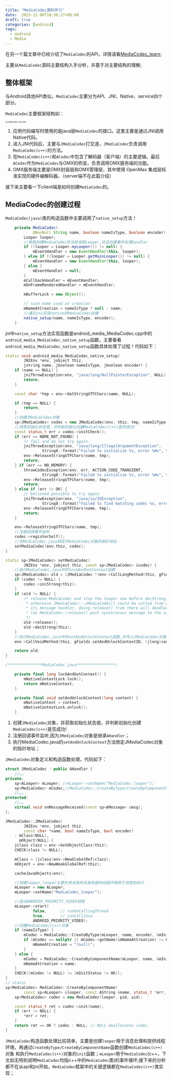 ```yaml
---
title: "MediaCodec源码学习"
date:  2023-12-06T10:36:27+08:00
draft: true
categories: [android]
tags:
  - android
  - Media
---
```


在另一个篇文章中已经介绍了`MediaCodec`的API，详情请看[MediaCodec_learn](./MediaCodec_learn.md);

主要从`MediaCodec`源码主要结构入手分析，并基于对主要结构的理解;

## 整体框架

与Android其他API类似，`MediaCodec`主要分为API、JNI、Native、service四个部分。

`MediaCodec`主要框架结构如：

<img src="./../img/mediacodec-structure.png" alt="mediacodec-structure" style="zoom:40%;" />

1. 应用代码编写时使用的是java层`MediaCodec`的接口。这里主要是通过JNI调用Native代码。
2. 进入JNI代码后，主要与`JMediaCodec`打交道，`JMediaCodec`负责调用`MediaCodec(c++)`的方法。
3. 在`MediaCodec(c++)`和`ACodec`中包含了解码器（客户端）的主要逻辑。最后`ACodec`作为`MediaCodec`与OMX的桥梁，负责调用OMX服务端的功能。
4. OMX服务端主要是OMX封装层和OMX管理层，其中使用 OpenMax 集成层标准实现的硬件编解码器。（server端不在此篇介绍）

接下来主要看一下client端是如何创建`MediaCodec`的。

## MediaCodec的创建过程

`MediaCodec(java)`类的构造函数中主要调用了`native_setup`方法！

```java
    private MediaCodec(
            @NonNull String name, boolean nameIsType, boolean encoder) {
        Looper looper;
        //获取创建MediaCodec的当前线程Looper,并且创建事件处理handler
        if ((looper = Looper.myLooper()) != null) {
            mEventHandler = new EventHandler(this, looper);
        } else if ((looper = Looper.getMainLooper()) != null) {
            mEventHandler = new EventHandler(this, looper);
        } else {
            mEventHandler = null;
        }
        mCallbackHandler = mEventHandler;
        mOnFrameRenderedHandler = mEventHandler;

        mBufferLock = new Object();

        // save name used at creation
        mNameAtCreation = nameIsType ? null : name;
        //通过jni实现native的MediaCodec创建
        native_setup(name, nameIsType, encoder);
    }
```

jni中`native_setup`方法实现函数是android_media_MediaCodec.cpp中的`android_media_MediaCodec_native_setup`函数，主要看看`android_media_MediaCodec_native_setup`函数具体处理了过程！代码如下：

```cpp
static void android_media_MediaCodec_native_setup(
        JNIEnv *env, jobject thiz,
        jstring name, jboolean nameIsType, jboolean encoder) {
    if (name == NULL) {
        jniThrowException(env, "java/lang/NullPointerException", NULL);
        return;
    }

    const char *tmp = env->GetStringUTFChars(name, NULL);

    if (tmp == NULL) {
        return;
    }
    //创建JMediaCodec对象
    sp<JMediaCodec> codec = new JMediaCodec(env, thiz, tmp, nameIsType, encoder);
	//获取初始化状态值，并判断初始化创建MediaCodec(c++)是否成功!
    const status_t err = codec->initCheck();
    if (err == NAME_NOT_FOUND) {
        // fail and do not try again.
        jniThrowException(env, "java/lang/IllegalArgumentException",
                String8::format("Failed to initialize %s, error %#x", tmp, err));
        env->ReleaseStringUTFChars(name, tmp);
        return;
    } if (err == NO_MEMORY) {
        throwCodecException(env, err, ACTION_CODE_TRANSIENT,
                String8::format("Failed to initialize %s, error %#x", tmp, err));
        env->ReleaseStringUTFChars(name, tmp);
        return;
    } else if (err != OK) {
        // believed possible to try again
        jniThrowException(env, "java/io/IOException",
                String8::format("Failed to find matching codec %s, error %#x", tmp, err));
        env->ReleaseStringUTFChars(name, tmp);
        return;
    }

    env->ReleaseStringUTFChars(name, tmp);
    //注册回调事件监听
    codec->registerSelf();
    //在MediaCodec.java绑定JMediaCodec对象的指针地址
    setMediaCodec(env,thiz, codec);
}

static sp<JMediaCodec> setMediaCodec(
        JNIEnv *env, jobject thiz, const sp<JMediaCodec> &codec) {
    //执行MediaCodec,java中的lockAndGetContext函数
    sp<JMediaCodec> old = (JMediaCodec *)env->CallLongMethod(thiz, gFields.lockAndGetContextID);
    if (codec != NULL) {
        codec->incStrong(thiz);
    }
    if (old != NULL) {
        /* release MediaCodec and stop the looper now before decStrong.
         * otherwise JMediaCodec::~JMediaCodec() could be called from within
         * its message handler, doing release() from there will deadlock
         * (as MediaCodec::release() post synchronous message to the same looper)
         */
        old->release();
        old->decStrong(thiz);
    }
    //执行MediaCodec,java中的setAndUnlockContext函数,并传入JMediaCodec对象的指针地址
    env->CallVoidMethod(thiz, gFields.setAndUnlockContextID, (jlong)codec.get());

    return old;
}

/***************MediaCodec.java*****************/

    private final long lockAndGetContext() {
        mNativeContextLock.lock();
        return mNativeContext;
    }

    private final void setAndUnlockContext(long context) {
        mNativeContext = context;
        mNativeContextLock.unlock();
    }

```

1. 创建`JMediaCodec`对象，并获取初始化状态值，并判断初始化创建`MediaCodec(c++)`是否成功!
2. 注册回调事件监听,因为`JMediaCodec`对象是继承`AHandler`；
3. 执行MediaCodec.java的`setAndUnlockContext`方法绑定JMediaCodec对象的指针地址；

`JMediaCodec`对象定义和构造函数处理，代码如下：

```cpp
struct JMediaCodec : public AHandler {
    //……
private:
    sp<ALooper> mLooper; //mLooper->setName("MediaCodec_looper");
    sp<MediaCodec> mCodec;//MediaCodec::CreateByType/CreateByComponentName
    //……
protected:
    //……
    virtual void onMessageReceived(const sp<AMessage> &msg);
};

JMediaCodec::JMediaCodec(
        JNIEnv *env, jobject thiz,
        const char *name, bool nameIsType, bool encoder)
    : mClass(NULL),
      mObject(NULL) {
    jclass clazz = env->GetObjectClass(thiz);
    CHECK(clazz != NULL);

    mClass = (jclass)env->NewGlobalRef(clazz);
    mObject = env->NewWeakGlobalRef(thiz);

    cacheJavaObjects(env);

    //创建looper,looper主要负责消息的派发和提供线程环境用于消息的执行
    mLooper = new ALooper;
    mLooper->setName("MediaCodec_looper");

    //启动ANDROID_PRIORITY_VIDEO线程
    mLooper->start(
            false,      // runOnCallingThread
            true,       // canCallJava
            ANDROID_PRIORITY_VIDEO);
    //创建MediaCodec(c++)对象
    if (nameIsType) {
        mCodec = MediaCodec::CreateByType(mLooper, name, encoder, &mInitStatus);
        if (mCodec == nullptr || mCodec->getName(&mNameAtCreation) != OK) {
            mNameAtCreation = "(null)";
        }
    } else {
        mCodec = MediaCodec::CreateByComponentName(mLooper, name, &mInitStatus);
        mNameAtCreation = name;
    }
    CHECK((mCodec != NULL) != (mInitStatus != OK));
}
// static
sp<MediaCodec> MediaCodec::CreateByComponentName(
        const sp<ALooper> &looper, const AString &name, status_t *err, pid_t pid, uid_t uid) {
    sp<MediaCodec> codec = new MediaCodec(looper, pid, uid);

    const status_t ret = codec->init(name);
    if (err != NULL) {
        *err = ret;
    }
    return ret == OK ? codec : NULL; // NULL deallocates codec.
}
```

`JMediaCodec`构造函数处理比较简单，主要是创建`looper`用于消息处理和提供线程环境，再通过`CreateByType/CreateByComponentName`函数创建`MediaCodec(c++)`对象 和执行`MediaCodec(c++)`对象的`init`函数；`mLooper`用于`MediaCodec`(c++，下文如无特别说明`MediaCodec`均指c++中的`MediaCodec`类)的事件循环;接下来的分析都不在从api和jni开始，`MediaCodec`框架中的关键逻辑都在`MediaCodec(c++)`类实现；

